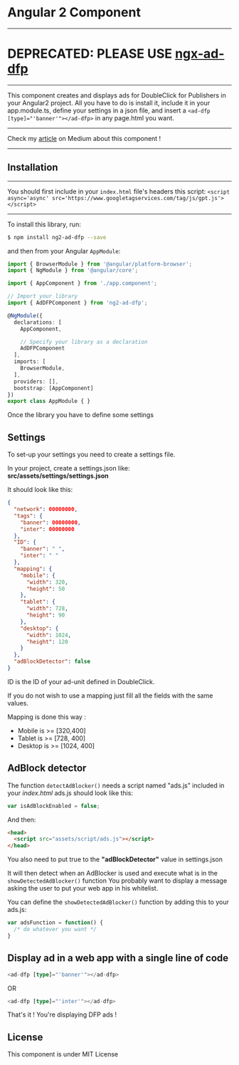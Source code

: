 # Angular 2 Component

-----
# DEPRECATED: PLEASE USE [ngx-ad-dfp](https://github.com/alaborderie/ngx-ad-dfp)
-----

This component creates and displays ads for DoubleClick for Publishers in your Angular2 project.
All you have to do is install it, include it in your app.module.ts, define your settings in a json file, and insert a ` <ad-dfp [type]="'banner'"></ad-dfp> ` in any page.html you want.

-----

Check my [article](https://medium.com/@antoine.laborderie/doubleclick-ads-in-angular-2-based-project-bbd53b425494) on Medium about this component !

-----

## Installation

_____
You should first include in your `index.html` file's headers this script:
`<script async='async' src='https://www.googletagservices.com/tag/js/gpt.js'></script>`
_____

To install this library, run:

```bash
$ npm install ng2-ad-dfp --save
```

and then from your Angular `AppModule`:

```ts
import { BrowserModule } from '@angular/platform-browser';
import { NgModule } from '@angular/core';

import { AppComponent } from './app.component';

// Import your library
import { AdDFPComponent } from 'ng2-ad-dfp';

@NgModule({
  declarations: [
    AppComponent,

    // Specify your library as a declaration
    AdDFPComponent
  ],
  imports: [
    BrowserModule,
  ],
  providers: [],
  bootstrap: [AppComponent]
})
export class AppModule { }
```

Once the library you have to define some settings

## Settings

To set-up your settings you need to create a settings file.

In your project, create a settings.json like: <b>src/assets/settings/settings.json</b>

It should look like this:

```json
{
  "network": 00000000,
  "tags": {
    "banner": 00000000,
    "inter": 00000000
  },
  "ID": {
    "banner": " ",
    "inter": " "
  },
  "mapping": {
    "mobile": {
      "width": 320,
      "height": 50
    },
    "tablet": {
      "width": 728,
      "height": 90
    },
    "desktop": {
      "width": 1024,
      "height": 120
    }
  },
  "adBlockDetector": false
}
```

ID is the ID of your ad-unit defined in DoubleClick.

If you do not wish to use a mapping just fill all the fields with the same values.

Mapping is done this way : 
  - Mobile is   >=  [320,400]
  - Tablet is   >=  [728, 400]
  - Desktop is  >=  [1024, 400]

## AdBlock detector

The function `detectAdBlocker()` needs a script named "ads.js" included in your <i>index.html</i>
ads.js should look like this:

```js
var isAdBlockEnabled = false;
```

And then:

```html
<head>
  <script src="assets/script/ads.js"></script>
</head>
```

You also need to put true to the <b>"adBlockDetector"</b> value in settings.json

It will then detect when an AdBlocker is used and execute what is in the `showDetectedAdBlocker()` function
You probably want to display a message asking the user to put your web app in his whitelist.

You can define the `showDetectedAdBlocker()` function by adding this to your ads.js:

```js
var adsFunction = function() {
  /* do whatever you want */
}

```

## Display ad in a web app with a single line of code

```ts
<ad-dfp [type]="'banner'"></ad-dfp>
```

OR

```ts
<ad-dfp [type]="'inter'"></ad-dfp>
```

That's it ! You're displaying DFP ads !

## License

This component is under MIT License
